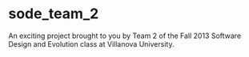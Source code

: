 sode_team_2
===========

An exciting project brought to you by Team 2 of the Fall 2013 Software Design and Evolution class at Villanova University.

